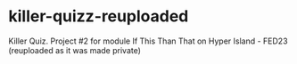 # killer-quizz-reuploaded
Killer Quiz. Project #2 for module If This Than That on Hyper Island - FED23 (reuploaded as it was made private)
